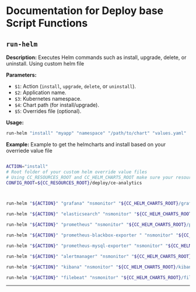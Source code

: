 # Documentation for Deploy base Script Functions

## `run-helm`

**Description:** Executes Helm commands such as install, upgrade, delete, or uninstall. Using custom helm file

**Parameters:**

- `$1`: Action (`install`, `upgrade`, `delete`, or `uninstall`).
- `$2`: Application name.
- `$3`: Kubernetes namespace.
- `$4`: Chart path (for install/upgrade).
- `$5`: Overrides file (optional).

**Usage:**

```sh
run-helm "install" "myapp" "namespace" "/path/to/chart" "values.yaml"
```

**Example:** Example to get the helmcharts and install based on your overriede value file

```sh

ACTION="install"
# Root folder of your custom helm override value files
# Using CC_RESOURCES_ROOT and CC_HELM_CHARTS_ROOT make sure your resources are part of the cli workspace.
CONFIG_ROOT=${CC_RESOURCES_ROOT}/deploy/ce-analytics



run-helm "${ACTION}" "grafana" "nsmonitor" "${CC_HELM_CHARTS_ROOT}/grafana" "${CONFIG_ROOT}/grafana/values.yaml" 

run-helm "${ACTION}" "elasticsearch" "nsmonitor" "${CC_HELM_CHARTS_ROOT}/elasticsearch" "${CONFIG_ROOT}/elasticsearch/values.yaml" 

run-helm "${ACTION}" "prometheus" "nsmonitor" "${CC_HELM_CHARTS_ROOT}/prometheus" "${CONFIG_ROOT}/prometheus/values.yaml" 

run-helm "${ACTION}" "prometheus-blackbox-exporter " "nsmonitor" "${CC_HELM_CHARTS_ROOT}/prometheus-blackbox-exporter " "${CONFIG_ROOT}/prometheus-blackbox-exporter/values.yaml" 

run-helm "${ACTION}" "prometheus-mysql-exporter" "nsmonitor" "${CC_HELM_CHARTS_ROOT}/prometheus-mysql-exporter" "${CONFIG_ROOT}/prometheus-mysql-exporter/values.yaml" 

run-helm "${ACTION}" "alertmanager" "nsmonitor" "${CC_HELM_CHARTS_ROOT}/alertmanager" "${CONFIG_ROOT}/alertmanager/values.yaml" 

run-helm "${ACTION}" "kibana" "nsmonitor" "${CC_HELM_CHARTS_ROOT}/kibana" "${CONFIG_ROOT}/kibana/values.yaml" 

run-helm "${ACTION}" "filebeat" "nsmonitor" "${CC_HELM_CHARTS_ROOT}/filebeat" "${CONFIG_ROOT}/filebeat/values.yaml" 

```

---
